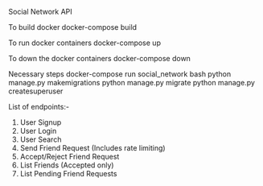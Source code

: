 Social Network API

To build docker
docker-compose build

To run docker containers
docker-compose up

To down the docker containers
docker-compose down

Necessary steps
docker-compose run social_network bash
python manage.py makemigrations
python manage.py migrate
python manage.py createsuperuser


List of endpoints:-
1. User Signup
2. User Login
3. User Search
4. Send Friend Request (Includes rate limiting)
5. Accept/Reject Friend Request
6. List Friends (Accepted only)
7. List Pending Friend Requests
